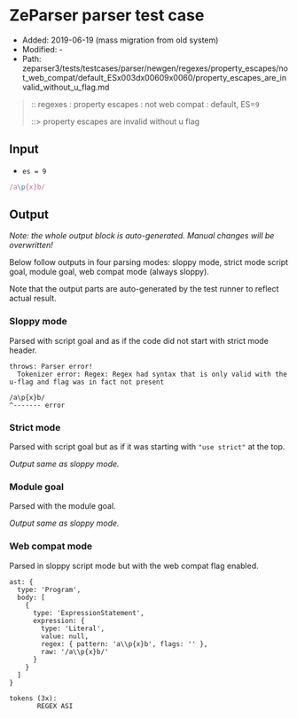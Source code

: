 # ZeParser parser test case

- Added: 2019-06-19 (mass migration from old system)
- Modified: -
- Path: zeparser3/tests/testcases/parser/newgen/regexes/property_escapes/not_web_compat/default_ESx003dx00609x0060/property_escapes_are_invalid_without_u_flag.md

> :: regexes : property escapes : not web compat : default, ES=`9`
>
> ::> property escapes are invalid without u flag

## Input

- `es = 9`

`````js
/a\p{x}b/
`````

## Output

_Note: the whole output block is auto-generated. Manual changes will be overwritten!_

Below follow outputs in four parsing modes: sloppy mode, strict mode script goal, module goal, web compat mode (always sloppy).

Note that the output parts are auto-generated by the test runner to reflect actual result.

### Sloppy mode

Parsed with script goal and as if the code did not start with strict mode header.

`````
throws: Parser error!
  Tokenizer error: Regex: Regex had syntax that is only valid with the u-flag and flag was in fact not present

/a\p{x}b/
^------- error
`````

### Strict mode

Parsed with script goal but as if it was starting with `"use strict"` at the top.

_Output same as sloppy mode._

### Module goal

Parsed with the module goal.

_Output same as sloppy mode._

### Web compat mode

Parsed in sloppy script mode but with the web compat flag enabled.

`````
ast: {
  type: 'Program',
  body: [
    {
      type: 'ExpressionStatement',
      expression: {
        type: 'Literal',
        value: null,
        regex: { pattern: 'a\\p{x}b', flags: '' },
        raw: '/a\\p{x}b/'
      }
    }
  ]
}

tokens (3x):
       REGEX ASI
`````

